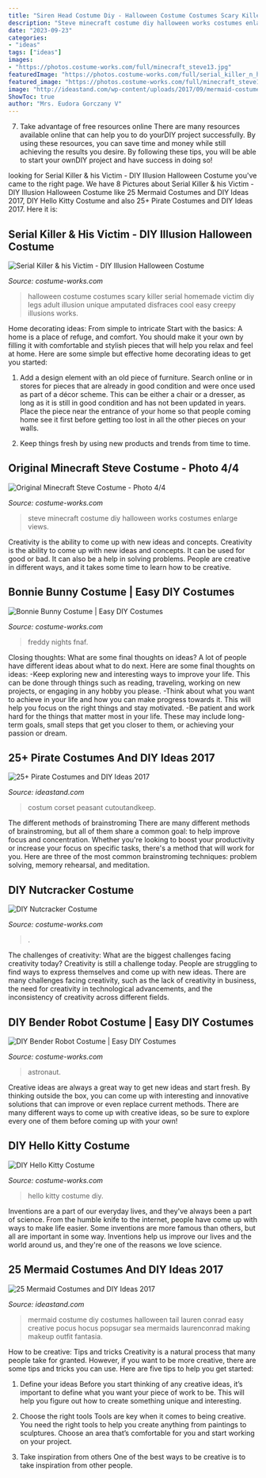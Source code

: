 ```yaml
---
title: "Siren Head Costume Diy - Halloween Costume Costumes Scary Killer Serial Homemade Victim Diy Legs Adult Illusion Unique Amputated Disfraces Cool Easy Creepy Illusions Works"
description: "Steve minecraft costume diy halloween works costumes enlarge views"
date: "2023-09-23"
categories:
- "ideas"
tags: ["ideas"]
images:
- "https://photos.costume-works.com/full/minecraft_steve13.jpg"
featuredImage: "https://photos.costume-works.com/full/serial_killer_n_his_victim.jpg"
featured_image: "https://photos.costume-works.com/full/minecraft_steve13.jpg"
image: "http://ideastand.com/wp-content/uploads/2017/09/mermaid-costume-diy/4-mermaid-costume-diy-ideas-tutorials.jpg"
ShowToc: true
author: "Mrs. Eudora Gorczany V"
---
```



7) Take advantage of free resources online
There are many resources available online that can help you to do yourDIY project successfully. By using these resources, you can save time and money while still achieving the results you desire. By following these tips, you will be able to start your ownDIY project and have success in doing so!

	

		
looking for Serial Killer &amp; his Victim - DIY Illusion Halloween Costume you've came to the right page. We have 8 Pictures about Serial Killer &amp; his Victim - DIY Illusion Halloween Costume like 25 Mermaid Costumes and DIY Ideas 2017, DIY Hello Kitty Costume and also 25+ Pirate Costumes and DIY Ideas 2017. Here it is:
		
    
## Serial Killer &amp; His Victim - DIY Illusion Halloween Costume

<img loading=lazy src="https://photos.costume-works.com/full/serial_killer_n_his_victim.jpg" onerror="this.onerror=null;this.src='https://tse3.mm.bing.net/th?id=OIP.DKlyX-R_z0xfnyvLztHF_wHaLs&amp;pid=15.1';" alt="Serial Killer &amp; his Victim - DIY Illusion Halloween Costume">

_Source: costume-works.com_

>halloween costume costumes scary killer serial homemade victim diy legs adult illusion unique amputated disfraces cool easy creepy illusions works. 

	

Home decorating ideas: From simple to intricate
Start with the basics: A home is a place of refuge, and comfort. You should make it your own by filling it with comfortable and stylish pieces that will help you relax and feel at home. Here are some simple but effective home decorating ideas to get you started:
1. Add a design element with an old piece of furniture. Search online or in stores for pieces that are already in good condition and were once used as part of a décor scheme. This can be either a chair or a dresser, as long as it is still in good condition and has not been updated in years. Place the piece near the entrance of your home so that people coming home see it first before getting too lost in all the other pieces on your walls.

2. Keep things fresh by using new products and trends from time to time.

    
## Original Minecraft Steve Costume - Photo 4/4

<img loading=lazy src="https://photos.costume-works.com/full/minecraft_steve13.jpg" onerror="this.onerror=null;this.src='https://tse1.mm.bing.net/th?id=OIP.8rBjYHQ_0SRfgk8BE1uqtQHaLH&amp;pid=15.1';" alt="Original Minecraft Steve Costume - Photo 4/4">

_Source: costume-works.com_

>steve minecraft costume diy halloween works costumes enlarge views. 

	

Creativity is the ability to come up with new ideas and concepts.
Creativity is the ability to come up with new ideas and concepts. It can be used for good or bad. It can also be a help in solving problems. People are creative in different ways, and it takes some time to learn how to be creative.

    
## Bonnie Bunny Costume | Easy DIY Costumes

<img loading=lazy src="https://photos.costume-works.com/full/bonnie_bunny.jpg" onerror="this.onerror=null;this.src='https://tse1.mm.bing.net/th?id=OIP.Sk79zrzQWoK4qXH_q0i6DAHaMf&amp;pid=15.1';" alt="Bonnie Bunny Costume | Easy DIY Costumes">

_Source: costume-works.com_

>freddy nights fnaf. 

	

Closing thoughts: What are some final thoughts on ideas?
A lot of people have different ideas about what to do next. Here are some final thoughts on ideas: 
-Keep exploring new and interesting ways to improve your life. This can be done through things such as reading, traveling, working on new projects, or engaging in any hobby you please.
-Think about what you want to achieve in your life and how you can make progress towards it. This will help you focus on the right things and stay motivated. 
-Be patient and work hard for the things that matter most in your life. These may include long-term goals, small steps that get you closer to them, or achieving your passion or dream.

    
## 25+ Pirate Costumes And DIY Ideas 2017

<img loading=lazy src="https://ideastand.com/wp-content/uploads/2017/09/pirate-costume-diy/11-pirate-costume-diy-ideas-tutorials.jpg" onerror="this.onerror=null;this.src='https://tse1.mm.bing.net/th?id=OIP.3VwY4U3W8UdJFXmmcH46XwHaKh&amp;pid=15.1';" alt="25+ Pirate Costumes and DIY Ideas 2017">

_Source: ideastand.com_

>costum corset peasant cutoutandkeep. 

	

The different methods of brainstroming
There are many different methods of brainstroming, but all of them share a common goal: to help improve focus and concentration. Whether you're looking to boost your productivity or increase your focus on specific tasks, there's a method that will work for you. Here are three of the most common brainstroming techniques: problem solving, memory rehearsal, and meditation.

    
## DIY Nutcracker Costume

<img loading=lazy src="https://photos.costume-works.com/full/nutcracker.jpg" onerror="this.onerror=null;this.src='https://tse1.mm.bing.net/th?id=OIP.I1X3eeq27HgI9MqPaXDrpAHaKd&amp;pid=15.1';" alt="DIY Nutcracker Costume">

_Source: costume-works.com_

>. 

	

The challenges of creativity: What are the biggest challenges facing creativity today?
Creativity is still a challenge today. People are struggling to find ways to express themselves and come up with new ideas. There are many challenges facing creativity, such as the lack of creativity in business, the need for creativity in technological advancements, and the inconsistency of creativity across different fields.

    
## DIY Bender Robot Costume | Easy DIY Costumes

<img loading=lazy src="https://photos.costume-works.com/full/robot32.jpg" onerror="this.onerror=null;this.src='https://tse4.mm.bing.net/th?id=OIP.RM1-YZlhSodhcIcs2Q7yIAHaNK&amp;pid=15.1';" alt="DIY Bender Robot Costume | Easy DIY Costumes">

_Source: costume-works.com_

>astronaut. 

	

Creative ideas are always a great way to get new ideas and start fresh. By thinking outside the box, you can come up with interesting and innovative solutions that can improve or even replace current methods. There are many different ways to come up with creative ideas, so be sure to explore every one of them before coming up with your own!

    
## DIY Hello Kitty Costume

<img loading=lazy src="http://photos.costume-works.com/full/hello-kitty-costume.jpg" onerror="this.onerror=null;this.src='https://tse2.mm.bing.net/th?id=OIP.TY9cVKn7HgdGFmu1zr_rugHaKW&amp;pid=15.1';" alt="DIY Hello Kitty Costume">

_Source: costume-works.com_

>hello kitty costume diy. 

	

Inventions are a part of our everyday lives, and they've always been a part of science. From the humble knife to the internet, people have come up with ways to make life easier. Some inventions are more famous than others, but all are important in some way. Inventions help us improve our lives and the world around us, and they're one of the reasons we love science.

    
## 25 Mermaid Costumes And DIY Ideas 2017

<img loading=lazy src="http://ideastand.com/wp-content/uploads/2017/09/mermaid-costume-diy/4-mermaid-costume-diy-ideas-tutorials.jpg" onerror="this.onerror=null;this.src='https://tse4.mm.bing.net/th?id=OIP.8AW6BWy6SG_sET6BszO-3AHaK6&amp;pid=15.1';" alt="25 Mermaid Costumes and DIY Ideas 2017">

_Source: ideastand.com_

>mermaid costume diy costumes halloween tail lauren conrad easy creative pocus hocus popsugar sea mermaids laurenconrad making makeup outfit fantasia. 

	

How to be creative: Tips and tricks
Creativity is a natural process that many people take for granted. However, if you want to be more creative, there are some tips and tricks you can use. Here are five tips to help you get started:
1. Define your ideas
Before you start thinking of any creative ideas, it’s important to define what you want your piece of work to be. This will help you figure out how to create something unique and interesting.

2. Choose the right tools
Tools are key when it comes to being creative. You need the right tools to help you create anything from paintings to sculptures. Choose an area that’s comfortable for you and start working on your project.
3. Take inspiration from others
One of the best ways to be creative is to take inspiration from other people.

